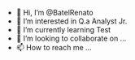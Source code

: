 - 👋 Hi, I’m @BatelRenato
- 👀 I’m interested in Q.a Analyst Jr.
- 🌱 I’m currently learning Test
- 💞️ I’m looking to collaborate on ...
- 📫 How to reach me ...

<!---
BatelRenato/BatelRenato is a ✨ special ✨ repository because its `README.md` (this file) appears on your GitHub profile.
You can click the Preview link to take a look at your changes.
--->
